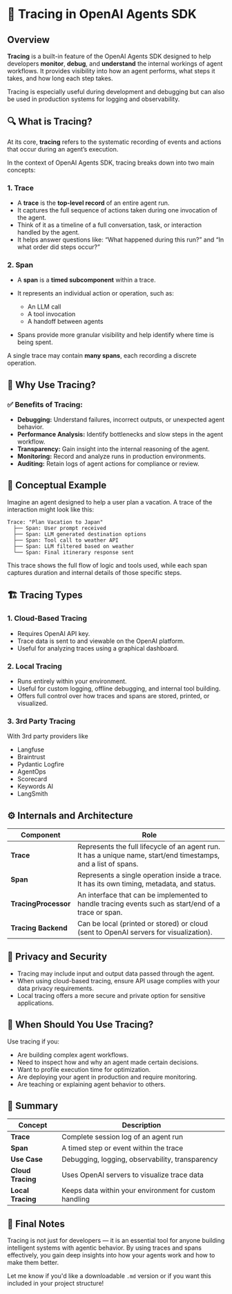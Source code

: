 # 📍 Tracing in OpenAI Agents SDK

## Overview

**Tracing** is a built-in feature of the OpenAI Agents SDK designed to help developers **monitor**, **debug**, and **understand** the internal workings of agent workflows. It provides visibility into how an agent performs, what steps it takes, and how long each step takes.

Tracing is especially useful during development and debugging but can also be used in production systems for logging and observability.


## 🔍 What is Tracing?

At its core, **tracing** refers to the systematic recording of events and actions that occur during an agent’s execution.

In the context of OpenAI Agents SDK, tracing breaks down into two main concepts:

### 1. **Trace**

* A **trace** is the **top-level record** of an entire agent run.
* It captures the full sequence of actions taken during one invocation of the agent.
* Think of it as a timeline of a full conversation, task, or interaction handled by the agent.
* It helps answer questions like: “What happened during this run?” and “In what order did steps occur?”

### 2. **Span**

* A **span** is a **timed subcomponent** within a trace.
* It represents an individual action or operation, such as:

  * An LLM call
  * A tool invocation
  * A handoff between agents
* Spans provide more granular visibility and help identify where time is being spent.

A single trace may contain **many spans**, each recording a discrete operation.


## 🎯 Why Use Tracing?

### ✅ Benefits of Tracing:

* **Debugging:** Understand failures, incorrect outputs, or unexpected agent behavior.
* **Performance Analysis:** Identify bottlenecks and slow steps in the agent workflow.
* **Transparency:** Gain insight into the internal reasoning of the agent.
* **Monitoring:** Record and analyze runs in production environments.
* **Auditing:** Retain logs of agent actions for compliance or review.


## 🧠 Conceptual Example

Imagine an agent designed to help a user plan a vacation. A trace of the interaction might look like this:

```
Trace: "Plan Vacation to Japan"
  ├── Span: User prompt received
  ├── Span: LLM generated destination options
  ├── Span: Tool call to weather API
  ├── Span: LLM filtered based on weather
  └── Span: Final itinerary response sent
```

This trace shows the full flow of logic and tools used, while each span captures duration and internal details of those specific steps.


## 🏗️ Tracing Types

### 1. **Cloud-Based Tracing**

* Requires OpenAI API key.
* Trace data is sent to and viewable on the OpenAI platform.
* Useful for analyzing traces using a graphical dashboard.

### 2. **Local Tracing**

* Runs entirely within your environment.
* Useful for custom logging, offline debugging, and internal tool building.
* Offers full control over how traces and spans are stored, printed, or visualized.

 ### 3. **3rd Party Tracing**

 With 3rd party providers like

 * Langfuse
 * Braintrust
 * Pydantic Logfire
 * AgentOps
 * Scorecard
 * Keywords AI
 * LangSmith

## ⚙️ Internals and Architecture

| Component            | Role                                                                                                            |
| -------------------- | --------------------------------------------------------------------------------------------------------------- |
| **Trace**            | Represents the full lifecycle of an agent run. It has a unique name, start/end timestamps, and a list of spans. |
| **Span**             | Represents a single operation inside a trace. It has its own timing, metadata, and status.                      |
| **TracingProcessor** | An interface that can be implemented to handle tracing events such as start/end of a trace or span.             |
| **Tracing Backend**  | Can be local (printed or stored) or cloud (sent to OpenAI servers for visualization).                           |


## 🔐 Privacy and Security

* Tracing may include input and output data passed through the agent.
* When using cloud-based tracing, ensure API usage complies with your data privacy requirements.
* Local tracing offers a more secure and private option for sensitive applications.

## 🧭 When Should You Use Tracing?

Use tracing if you:

* Are building complex agent workflows.
* Need to inspect how and why an agent made certain decisions.
* Want to profile execution time for optimization.
* Are deploying your agent in production and require monitoring.
* Are teaching or explaining agent behavior to others.


## 🧩 Summary

| Concept           | Description                                            |
| ----------------- | ------------------------------------------------------ |
| **Trace**         | Complete session log of an agent run                   |
| **Span**          | A timed step or event within the trace                 |
| **Use Case**      | Debugging, logging, observability, transparency        |
| **Cloud Tracing** | Uses OpenAI servers to visualize trace data            |
| **Local Tracing** | Keeps data within your environment for custom handling |


## 📌 Final Notes

Tracing is not just for developers — it is an essential tool for anyone building intelligent systems with agentic behavior. By using traces and spans effectively, you gain deep insights into how your agents work and how to make them better.

Let me know if you'd like a downloadable `.md` version or if you want this included in your project structure!

